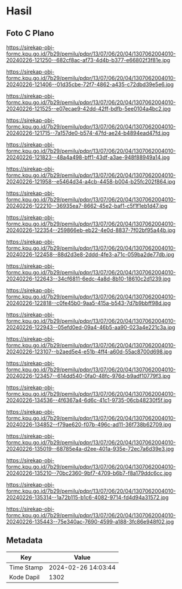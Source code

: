 # Hasil

## Foto C Plano

https://sirekap-obj-formc.kpu.go.id/7b29/pemilu/pdpr/13/07/06/20/04/1307062004010-20240226-121250--682cf8ac-af73-4d4b-b377-e66802f3f81e.jpg

https://sirekap-obj-formc.kpu.go.id/7b29/pemilu/pdpr/13/07/06/20/04/1307062004010-20240226-121406--01d35cbe-72f7-4862-a435-c72dbd39e5e6.jpg

https://sirekap-obj-formc.kpu.go.id/7b29/pemilu/pdpr/13/07/06/20/04/1307062004010-20240226-121525--e07ecae9-42dd-42ff-bdfb-5ee0104a4bc2.jpg

https://sirekap-obj-formc.kpu.go.id/7b29/pemilu/pdpr/13/07/06/20/04/1307062004010-20240226-121715--7a157de0-b574-47fd-ae24-b4894ead47fd.jpg

https://sirekap-obj-formc.kpu.go.id/7b29/pemilu/pdpr/13/07/06/20/04/1307062004010-20240226-121823--48a4a498-bff1-43df-a3ae-948f88949a14.jpg

https://sirekap-obj-formc.kpu.go.id/7b29/pemilu/pdpr/13/07/06/20/04/1307062004010-20240226-121958--e5464d34-a4cb-4458-b004-b25fc202f864.jpg

https://sirekap-obj-formc.kpu.go.id/7b29/pemilu/pdpr/13/07/06/20/04/1307062004010-20240226-122210--36935ea7-8662-45e2-baf1-c5f1f1eb1d47.jpg

https://sirekap-obj-formc.kpu.go.id/7b29/pemilu/pdpr/13/07/06/20/04/1307062004010-20240226-122354--259866eb-eb22-4e0d-8837-7f02bf95a44b.jpg

https://sirekap-obj-formc.kpu.go.id/7b29/pemilu/pdpr/13/07/06/20/04/1307062004010-20240226-122458--88d2d3e8-2ddd-4fe3-a71c-059ba2de77db.jpg

https://sirekap-obj-formc.kpu.go.id/7b29/pemilu/pdpr/13/07/06/20/04/1307062004010-20240226-122643--34cf6811-6edc-4a8d-8b10-18610c2d1239.jpg

https://sirekap-obj-formc.kpu.go.id/7b29/pemilu/pdpr/13/07/06/20/04/1307062004010-20240226-122818--c0fe45b0-9aa5-415a-b543-7d7b9bbff98d.jpg

https://sirekap-obj-formc.kpu.go.id/7b29/pemilu/pdpr/13/07/06/20/04/1307062004010-20240226-122943--05efd0ed-09a4-46b5-aa90-023a4e221c3a.jpg

https://sirekap-obj-formc.kpu.go.id/7b29/pemilu/pdpr/13/07/06/20/04/1307062004010-20240226-123107--b2aed5e4-e51b-4ff4-a60d-55ac8700d698.jpg

https://sirekap-obj-formc.kpu.go.id/7b29/pemilu/pdpr/13/07/06/20/04/1307062004010-20240226-123457--614dd540-0fa0-48fc-976d-b9adf10779f3.jpg

https://sirekap-obj-formc.kpu.go.id/7b29/pemilu/pdpr/13/07/06/20/04/1307062004010-20240226-134536--4f6367a4-6d6c-41c1-9735-06cb48230f5f.jpg

https://sirekap-obj-formc.kpu.go.id/7b29/pemilu/pdpr/13/07/06/20/04/1307062004010-20240226-134852--f79ae620-f07b-496c-ad11-36f738b62709.jpg

https://sirekap-obj-formc.kpu.go.id/7b29/pemilu/pdpr/13/07/06/20/04/1307062004010-20240226-135019--68785e4a-d2ee-401a-935e-72ec7a6d39e3.jpg

https://sirekap-obj-formc.kpu.go.id/7b29/pemilu/pdpr/13/07/06/20/04/1307062004010-20240226-135210--70bc2360-9bf7-4709-b6b7-f8a179ddc6cc.jpg

https://sirekap-obj-formc.kpu.go.id/7b29/pemilu/pdpr/13/07/06/20/04/1307062004010-20240226-135314--1a72b115-b1c6-4082-9714-fd4d94a31572.jpg

https://sirekap-obj-formc.kpu.go.id/7b29/pemilu/pdpr/13/07/06/20/04/1307062004010-20240226-135443--75e340ac-7690-4599-a188-3fc86e948f02.jpg


## Metadata

| Key        | Value               |
| ---------- | ------------------- |
| Time Stamp | 2024-02-26 14:03:44 |
| Kode Dapil | 1302                |



